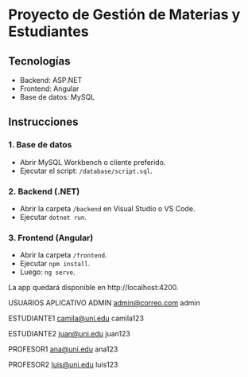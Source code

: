 # Proyecto de Gestión de Materias y Estudiantes

## Tecnologías
- Backend: ASP.NET
- Frontend: Angular
- Base de datos: MySQL

## Instrucciones

### 1. Base de datos
- Abrir MySQL Workbench o cliente preferido.
- Ejecutar el script: `/database/script.sql`.

### 2. Backend (.NET)
- Abrir la carpeta `/backend` en Visual Studio o VS Code.
- Ejecutar `dotnet run`.

### 3. Frontend (Angular)
- Abrir la carpeta `/frontend`.
- Ejecutar `npm install`.
- Luego: `ng serve`.

La app quedará disponible en http://localhost:4200.

USUARIOS APLICATIVO
ADMIN
admin@correo.com
admin

ESTUDIANTE1
camila@uni.edu
camila123

ESTUDIANTE2
juan@uni.edu
juan123

PROFESOR1
ana@uni.edu
ana123

PROFESOR2
luis@uni.edu
luis123